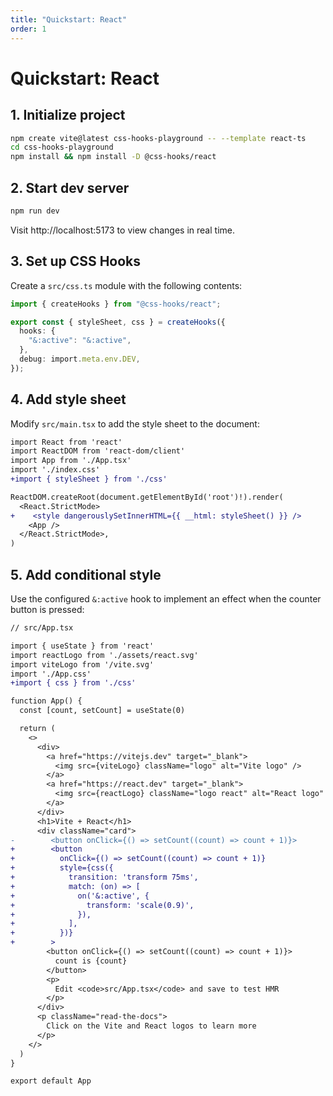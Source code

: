```yaml
---
title: "Quickstart: React"
order: 1
---
```


# Quickstart: React

## 1. Initialize project

```bash
npm create vite@latest css-hooks-playground -- --template react-ts
cd css-hooks-playground
npm install && npm install -D @css-hooks/react
```

## 2. Start dev server

```bash
npm run dev
```

Visit http://localhost:5173 to view changes in real time.

## 3. Set up CSS Hooks

Create a `src/css.ts` module with the following contents:

```typescript
import { createHooks } from "@css-hooks/react";

export const { styleSheet, css } = createHooks({
  hooks: {
    "&:active": "&:active",
  },
  debug: import.meta.env.DEV,
});
```

## 4. Add style sheet

Modify `src/main.tsx` to add the style sheet to the document:

<!-- prettier-ignore-start -->

```diff
import React from 'react'
import ReactDOM from 'react-dom/client'
import App from './App.tsx'
import './index.css'
+import { styleSheet } from './css'

ReactDOM.createRoot(document.getElementById('root')!).render(
  <React.StrictMode>
+    <style dangerouslySetInnerHTML={{ __html: styleSheet() }} />
    <App />
  </React.StrictMode>,
)
```

<!-- prettier-ignore-end -->

## 5. Add conditional style

Use the configured `&:active` hook to implement an effect when the counter
button is pressed:

<!-- prettier-ignore-start -->

```diff
// src/App.tsx

import { useState } from 'react'
import reactLogo from './assets/react.svg'
import viteLogo from '/vite.svg'
import './App.css'
+import { css } from './css'

function App() {
  const [count, setCount] = useState(0)

  return (
    <>
      <div>
        <a href="https://vitejs.dev" target="_blank">
          <img src={viteLogo} className="logo" alt="Vite logo" />
        </a>
        <a href="https://react.dev" target="_blank">
          <img src={reactLogo} className="logo react" alt="React logo" />
        </a>
      </div>
      <h1>Vite + React</h1>
      <div className="card">
-        <button onClick={() => setCount((count) => count + 1)}>
+        <button
+          onClick={() => setCount((count) => count + 1)}
+          style={css({
+            transition: 'transform 75ms',
+            match: (on) => [
+              on('&:active', {
+                transform: 'scale(0.9)',
+              }),
+            ],
+          })}
+        >
        <button onClick={() => setCount((count) => count + 1)}>
          count is {count}
        </button>
        <p>
          Edit <code>src/App.tsx</code> and save to test HMR
        </p>
      </div>
      <p className="read-the-docs">
        Click on the Vite and React logos to learn more
      </p>
    </>
  )
}

export default App
```

<!-- prettier-ignore-end -->
